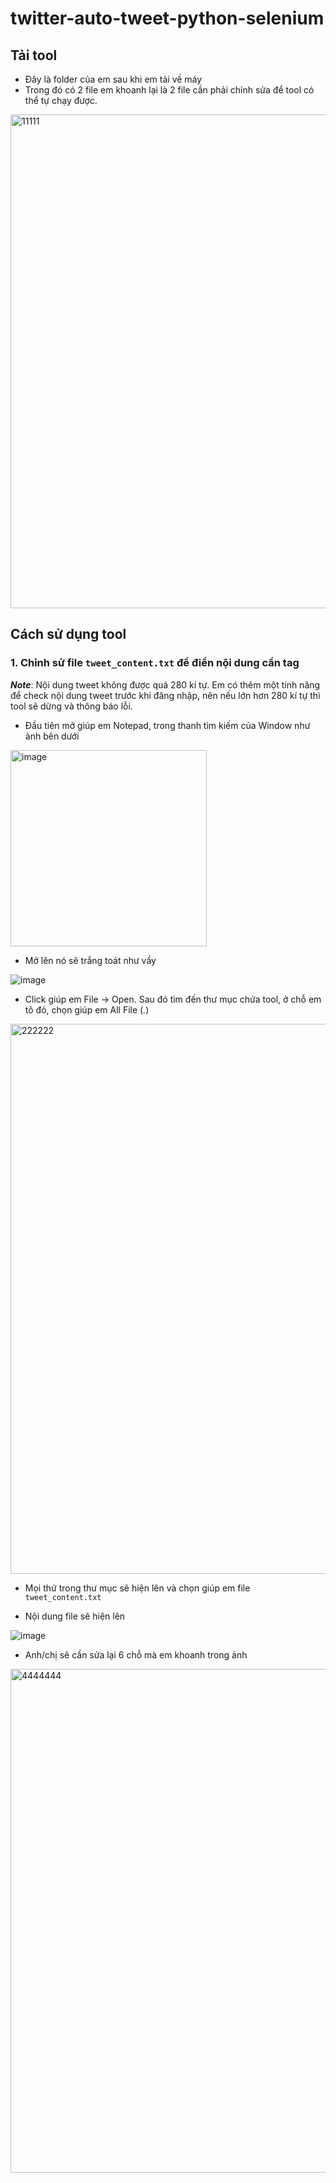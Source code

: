 # twitter-auto-tweet-python-selenium
## Tải tool
- Đây là folder của em sau khi em tải về máy
- Trong đó có 2 file em khoanh lại là 2 file cần phải chỉnh sửa để tool có thể tự chạy được.
  
<img width="790" alt="11111" src="https://github.com/ptmkhanh29/twitter-auto-tweet-python-selenium/assets/113729333/d1363f5f-f9f7-4548-a7be-cb15e9fa21af">

## Cách sử dụng tool

### 1. Chỉnh sử file `tweet_content.txt` để điền nội dung cần tag

**_Note_**: Nội dung tweet không được quá 280 kí tự. Em có thêm một tính năng để check nội dung tweet trước khi đăng nhập, nên nếu lớn hơn 280 kí tự thì tool sẽ dừng và thông báo lỗi.

- Đầu tiên mở giúp em Notepad, trong thanh tìm kiếm của Window như ảnh bên dưới
  
<img width="314" alt="image" src="https://github.com/ptmkhanh29/twitter-auto-tweet-python-selenium/assets/113729333/831ab61e-fd71-4b04-8f37-abc98687442e">

- Mở lên nó sẽ trắng toát như vầy
  
![image](https://github.com/ptmkhanh29/twitter-auto-tweet-python-selenium/assets/113729333/3fbfe116-fb25-4bc5-ba88-7c4a99c7bd23)

- Click giúp em File -> Open. Sau đó tìm đến thư mục chứa tool, ở chỗ em tô đỏ, chọn giúp em All File (*.*)
  
<img width="880" alt="222222" src="https://github.com/ptmkhanh29/twitter-auto-tweet-python-selenium/assets/113729333/401480c8-9f8c-4352-943c-e483090dc6f1">

- Mọi thứ trong thư mục sẽ hiện lên và chọn giúp em file `tweet_content.txt`

- Nội dung file sẽ hiện lên

![image](https://github.com/ptmkhanh29/twitter-auto-tweet-python-selenium/assets/113729333/4398ac4f-3141-416a-ac64-00c9d8ddbefc)

- Anh/chị sẽ cần sửa lại 6 chỗ mà em khoanh trong ảnh

<img width="806" alt="4444444" src="https://github.com/ptmkhanh29/twitter-auto-tweet-python-selenium/assets/113729333/73a523e0-0624-4a82-8377-a3d3d5723044">


